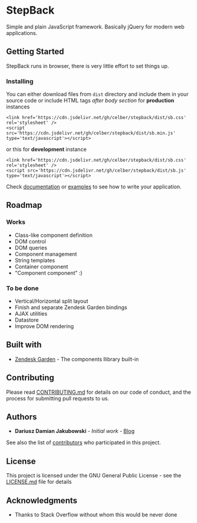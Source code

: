 # StepBack

Simple and plain JavaScript framework. Basically jQuery for modern web applications.

## Getting Started

StepBack runs in browser, there is very little effort to set things up.


### Installing

You can either download files from `dist` directory and include them in your source code
or include HTML tags *after body section* for **production** instances

```
<link href='https://cdn.jsdelivr.net/gh/celber/stepback/dist/sb.css' rel='stylesheet' />
<script src='https://cdn.jsdelivr.net/gh/celber/stepback/dist/sb.min.js' type='text/javascript'></script>
```

or this for **development** instance

```
<link href='https://cdn.jsdelivr.net/gh/celber/stepback/dist/sb.css' rel='stylesheet' />
<script src='https://cdn.jsdelivr.net/gh/celber/stepback/dist/sb.js' type='text/javascript'></script>
```

Check [documentation](DOCUMENTATION) or [examples](EXAMPLES) to see how to write your application.

## Roadmap

### Works

* Class-like component definition
* DOM control
* DOM queries
* Component management
* String templates
* Container component
* "Component component" :)

### To be done

* Vertical/Horizontal split layout
* Finish and separate Zendesk Garden bindings
* AJAX utilities
* Datastore
* Improve DOM rendering

## Built with

* [Zendesk Garden](https://garden.zendesk.com/) - The components llibrary built-in

## Contributing

Please read [CONTRIBUTING.md](CONTRIBUTING.md) for details on our code of conduct, and the process for submitting pull requests to us.

## Authors

* **Dariusz Damian Jakubowski** - *Initial work* - [Blog](https://blog.celber.pl)

See also the list of [contributors](https://github.com/your/project/contributors) who participated in this project.

## License

This project is licensed under the GNU General Public License - see the [LICENSE.md](LICENSE.md) file for details

## Acknowledgments

* Thanks to Stack Overflow without whom this would be never done
